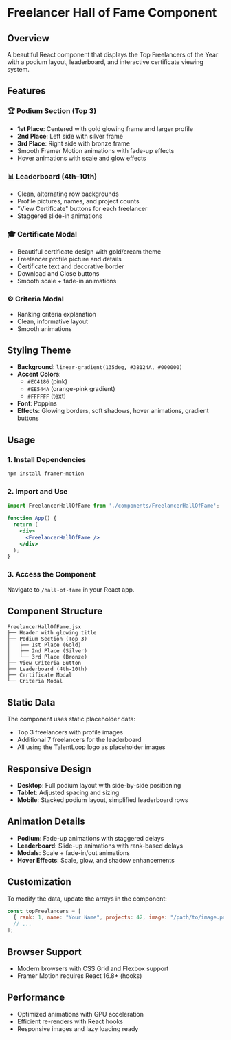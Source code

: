 # Freelancer Hall of Fame Component

## Overview
A beautiful React component that displays the Top Freelancers of the Year with a podium layout, leaderboard, and interactive certificate viewing system.

## Features

### 🏆 Podium Section (Top 3)
- **1st Place**: Centered with gold glowing frame and larger profile
- **2nd Place**: Left side with silver frame
- **3rd Place**: Right side with bronze frame
- Smooth Framer Motion animations with fade-up effects
- Hover animations with scale and glow effects

### 📊 Leaderboard (4th–10th)
- Clean, alternating row backgrounds
- Profile pictures, names, and project counts
- "View Certificate" buttons for each freelancer
- Staggered slide-in animations

### 🎓 Certificate Modal
- Beautiful certificate design with gold/cream theme
- Freelancer profile picture and details
- Certificate text and decorative border
- Download and Close buttons
- Smooth scale + fade-in animations

### ⚙️ Criteria Modal
- Ranking criteria explanation
- Clean, informative layout
- Smooth animations

## Styling Theme
- **Background**: `linear-gradient(135deg, #38124A, #000000)`
- **Accent Colors**: 
  - `#EC4186` (pink)
  - `#EE544A` (orange-pink gradient)
  - `#FFFFFF` (text)
- **Font**: Poppins
- **Effects**: Glowing borders, soft shadows, hover animations, gradient buttons

## Usage

### 1. Install Dependencies
```bash
npm install framer-motion
```

### 2. Import and Use
```jsx
import FreelancerHallOfFame from './components/FreelancerHallOfFame';

function App() {
  return (
    <div>
      <FreelancerHallOfFame />
    </div>
  );
}
```

### 3. Access the Component
Navigate to `/hall-of-fame` in your React app.

## Component Structure

```
FreelancerHallOfFame.jsx
├── Header with glowing title
├── Podium Section (Top 3)
│   ├── 1st Place (Gold)
│   ├── 2nd Place (Silver)
│   └── 3rd Place (Bronze)
├── View Criteria Button
├── Leaderboard (4th-10th)
├── Certificate Modal
└── Criteria Modal
```

## Static Data
The component uses static placeholder data:
- Top 3 freelancers with profile images
- Additional 7 freelancers for the leaderboard
- All using the TalentLoop logo as placeholder images

## Responsive Design
- **Desktop**: Full podium layout with side-by-side positioning
- **Tablet**: Adjusted spacing and sizing
- **Mobile**: Stacked podium layout, simplified leaderboard rows

## Animation Details
- **Podium**: Fade-up animations with staggered delays
- **Leaderboard**: Slide-up animations with rank-based delays
- **Modals**: Scale + fade-in/out animations
- **Hover Effects**: Scale, glow, and shadow enhancements

## Customization
To modify the data, update the arrays in the component:
```jsx
const topFreelancers = [
  { rank: 1, name: "Your Name", projects: 42, image: "/path/to/image.png" },
  // ...
];
```

## Browser Support
- Modern browsers with CSS Grid and Flexbox support
- Framer Motion requires React 16.8+ (hooks)

## Performance
- Optimized animations with GPU acceleration
- Efficient re-renders with React hooks
- Responsive images and lazy loading ready
